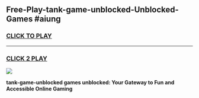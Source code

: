 
## Free-Play-tank-game-unblocked-Unblocked-Games #aiung
<h3>
<a href="https://news.freeplayer.one?title=tank-game-unblocked&ref=8M">CLICK TO PLAY</a></h3>
<hr>

<h3>
<a href="https://news.freeplayer.one?title=tank-game-unblocked&ref=8M">CLICK 2 PLAY</a>
  
</h3>

<a href="https://news.freeplayer.one?title=tank-game-unblocked&ref=8M"><img src="https://clearcache.store/games.png"></a>


**tank-game-unblocked games unblocked: Your Gateway to Fun and Accessible Online Gaming**
